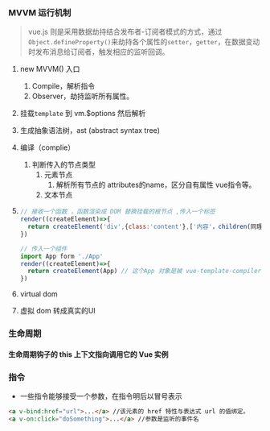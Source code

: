 ### MVVM 运行机制

> vue.js 则是采用数据劫持结合发布者-订阅者模式的方式，通过`Object.defineProperty()`来劫持各个属性的`setter`，`getter`，在数据变动时发布消息给订阅者，触发相应的监听回调。

1. new MVVM() 入口

   1. Compile，解析指令
   2. Observer，劫持监听所有属性。

2. 挂载`template` 到 vm.$options 然后解析

3. 生成抽象语法树，ast (abstract syntax tree)

4. 编译（complie）

   1. 判断传入的节点类型
      1. 元素节点
         1. 解析所有节点的 attributes的name，区分自有属性 vue指令等。
      2. 文本节点

5. ```javascript
   // 接收一个函数 ，函数渲染成 DOM 替换挂载的根节点 ,传入一个标签
   render((createElement)=>{ 
     return createElement('div',{class:'content'},['内容'，children(同理)])
   })
   
   // 传入一个组件
   import App form './App'
   render((createElement)=>{ 
     return createElement(App) // 这个App 对象是被 vue-template-compiler 解析过的 
   })
   ```

6. virtual dom

7. 虚拟 dom 转成真实的UI

### 生命周期

#### 生命周期钩子的 this 上下文指向调用它的 Vue 实例
### 指令
+ 一些指令能够接受一个参数，在指令明后以冒号表示
```HTML
<a v-bind:href="url">...</a> //该元素的 href 特性与表达式 url 的值绑定。
<a v-on:click="doSomething">...</a> //参数是监听的事件名
```

